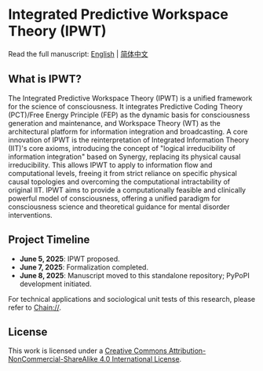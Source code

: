 # Integrated Predictive Workspace Theory (IPWT)

Read the full manuscript: [English](IPWT_en.md) | [简体中文](.IPWT.md)

## What is IPWT?

The Integrated Predictive Workspace Theory (IPWT) is a unified framework for the science of consciousness. It integrates Predictive Coding Theory (PCT)/Free Energy Principle (FEP) as the dynamic basis for consciousness generation and maintenance, and Workspace Theory (WT) as the architectural platform for information integration and broadcasting. A core innovation of IPWT is the reinterpretation of Integrated Information Theory (IIT)'s core axioms, introducing the concept of "logical irreducibility of information integration" based on Synergy, replacing its physical causal irreducibility. This allows IPWT to apply to information flow and computational levels, freeing it from strict reliance on specific physical causal topologies and overcoming the computational intractability of original IIT. IPWT aims to provide a computationally feasible and clinically powerful model of consciousness, offering a unified paradigm for consciousness science and theoretical guidance for mental disorder interventions.

## Project Timeline

- **June 5, 2025**: IPWT proposed.
- **June 7, 2025**: Formalization completed.
- **June 8, 2025**: Manuscript moved to this standalone repository; PyPoPI development initiated.

For technical applications and sociological unit tests of this research, please refer to [Chain://](https://github.com/dmf-archive/dmf-archive.github.io/).

## License

This work is licensed under a [Creative Commons Attribution-NonCommercial-ShareAlike 4.0 International License](https://creativecommons.org/licenses/by-nc-sa/4.0/).
